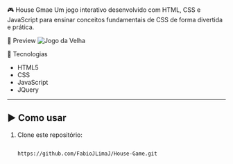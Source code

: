 🎮 House Gmae
Um jogo interativo desenvolvido com HTML, CSS e JavaScript para ensinar conceitos fundamentais de CSS de forma divertida e prática.

📸 Preview
![Jogo da Velha](jogo-da-velha/img/jg.png)  

🚀 Tecnologias
- HTML5
- CSS
- JavaScript
- JQuery

---

## ▶️ Como usar
1. Clone este repositório:
     
   ```bash
   
   https://github.com/FabioJLimaJ/House-Game.git
